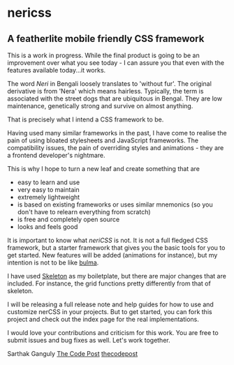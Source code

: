 # nericss
## A featherlite mobile friendly CSS framework

This is a work in progress. While the final product is going to be an improvement over what you see today - I can assure you that even with the features available today...it works.

The word *Neri* in Bengali loosely translates to 'without fur'. The original derivative is from 'Nera' which means hairless. Typically, the term is associated with the street dogs that are ubiquitous in Bengal. They are low maintenance, genetically strong and survive on almost anything.

That is precisely what I intend a CSS framework to be.

Having used many similar frameworks in the past, I have come to realise the pain of using bloated stylesheets and JavaScript frameworks. The compatibility issues, the pain of overriding styles and animations - they are a frontend developer's nightmare.

This is why I hope to turn a new leaf and create something that are 
- easy to learn and use
- very easy to maintain
- extremely lightweight
- is based on existing frameworks or uses similar mnemonics (so you don't have to relearn everything from scratch)
- is free and completely open source
- looks and feels good

It is important to know what *neriCSS* is not. It is not a full fledged CSS framework, but a starter framework that gives you the basic tools for you to get started. New features will be added (animations for instance), but my intention is not to be like [bulma](https://bulma.io/).

I have used [Skeleton](http://getskeleton.com) as my boiletplate, but there are major changes that are included. For instance, the grid functions pretty differently from that of skeleton.

I will be releasing a full release note and help guides for how to use and customize nerCSS in your projects. But to get started, you can fork this project and check out the index page for the real implementations.

I would love your contributions and criticism for this work. You are free to submit issues and bug fixes as well. Let's work together.

Sarthak Ganguly
[The Code Post](https://www.thecodepost.org)
[thecodepost](https://www.twitter.com/thecodepost)
